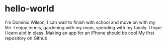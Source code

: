 # hello-world
I'm Dominic Wilson, I can wait to finish with school and move on with my life. I enjoy tennis, gardening with my mom, spending with my family. 
I hope I learn alot in class. Making an app for an iPhone should be cool
My first repository on Github
